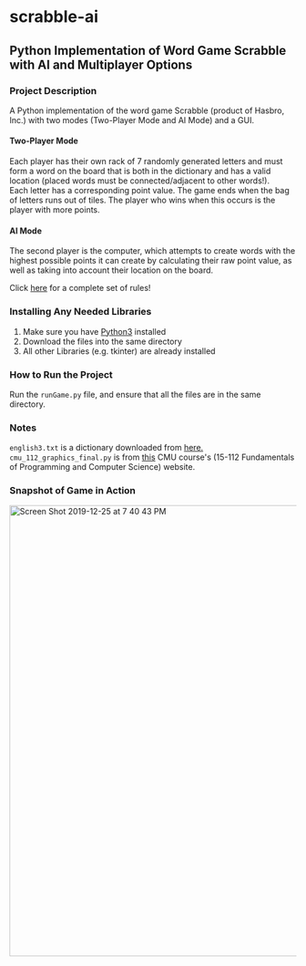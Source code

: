 # scrabble-ai 
## Python Implementation of Word Game Scrabble with AI and Multiplayer Options <br/>
### Project Description <br/>
A Python implementation of the word game Scrabble (product of Hasbro, Inc.) with two modes (Two-Player Mode and AI Mode) and a GUI.
#### Two-Player Mode
Each player has their own rack of 7 randomly generated letters and must form a word on the board that is both in the dictionary and has a valid location (placed words must be connected/adjacent to other words!). <br/>
Each letter has a corresponding point value. The game ends when the bag of letters runs out of tiles. The player who wins when this occurs is the player with more points.
#### AI Mode
The second player is the computer, which attempts to create words with the highest possible points it can create by calculating their raw point value, as well as taking into account their location on the board.

Click [here] for a complete set of rules!

### Installing Any Needed Libraries
1. Make sure you have [Python3] installed
2. Download the files into the same directory
3. All other Libraries (e.g. tkinter) are already installed

### How to Run the Project
Run the `runGame.py` file, and ensure that all the files are in the same directory.

### Notes
`english3.txt` is a dictionary downloaded from [here.] <br/>
`cmu_112_graphics_final.py` is from [this] CMU course's (15-112 Fundamentals of Programming and Computer Science) website.

### Snapshot of Game in Action
<img width="791" alt="Screen Shot 2019-12-25 at 7 40 43 PM" src="https://user-images.githubusercontent.com/56605721/71452060-b1138400-274e-11ea-8876-ae47ef70e857.png">

[here]:https://scrabble.hasbro.com/en-us/rules
[Python3]:https://www.python.org/download/releases/3.0/
[here.]:http://www.gwicks.net/dictionaries.htm
[this]:https://www.cs.cmu.edu/~112/notes/notes-animations-part1.html
